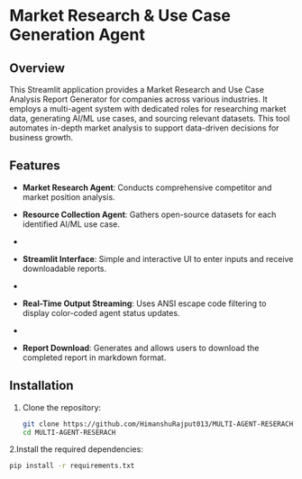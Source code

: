 # Market Research & Use Case Generation Agent

## Overview

This Streamlit application provides a Market Research and Use Case Analysis Report Generator for companies across various industries. It employs a multi-agent system with dedicated roles for researching market data, generating AI/ML use cases, and sourcing relevant datasets. This tool automates in-depth market analysis to support data-driven decisions for business growth.

## Features

- **Market Research Agent**: Conducts comprehensive competitor and market position analysis.

- **Resource Collection Agent**: Gathers open-source datasets for each identified AI/ML use case.
- 
- **Streamlit Interface**: Simple and interactive UI to enter inputs and receive downloadable reports.
- 
- **Real-Time Output Streaming**: Uses ANSI escape code filtering to display color-coded agent status updates.
- 
- **Report Download**: Generates and allows users to download the completed report in markdown format.

## Installation

1. Clone the repository:
   ```bash
   git clone https://github.com/HimanshuRajput013/MULTI-AGENT-RESERACH.git
   cd MULTI-AGENT-RESERACH


2.Install the required dependencies:

```bash
pip install -r requirements.txt


